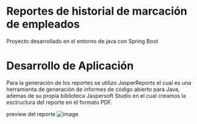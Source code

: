 # Reportes de historial de marcación de empleados

Proyecto desarrollado en el entorno de java con Spring Boot

# Desarrollo de Aplicación

Para la generación de los reportes se utilizo JasperReports el cual es una herramienta de generación de informes de código abierto para Java, ademas de su propia biblioteca Jaspersoft Studio en el cual creamos la esctructura del reporte en el formato PDF.

preview del reporte
![image](https://user-images.githubusercontent.com/112280392/199642795-63ad0e7d-334c-4157-ae52-1d6362db0502.png)
